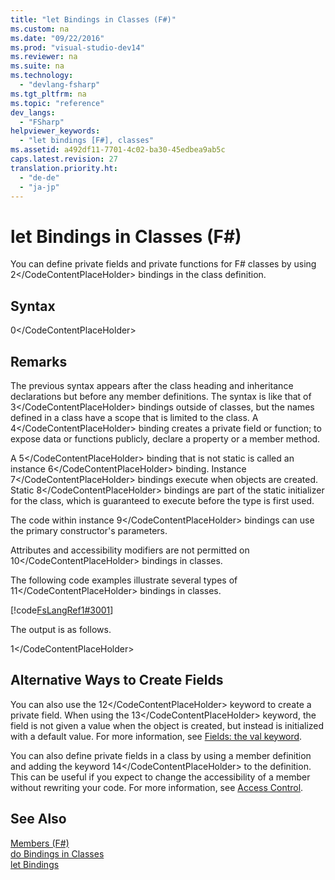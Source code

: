```yaml
---
title: "let Bindings in Classes (F#)"
ms.custom: na
ms.date: "09/22/2016"
ms.prod: "visual-studio-dev14"
ms.reviewer: na
ms.suite: na
ms.technology: 
  - "devlang-fsharp"
ms.tgt_pltfrm: na
ms.topic: "reference"
dev_langs: 
  - "FSharp"
helpviewer_keywords: 
  - "let bindings [F#], classes"
ms.assetid: a492df11-7701-4c02-ba30-45edbea9ab5c
caps.latest.revision: 27
translation.priority.ht: 
  - "de-de"
  - "ja-jp"
---
```

# let Bindings in Classes (F#)
You can define private fields and private functions for F# classes by using <CodeContentPlaceHolder>2\</CodeContentPlaceHolder> bindings in the class definition.  
  
## Syntax  
  
<CodeContentPlaceHolder>0\</CodeContentPlaceHolder>  
## Remarks  
 The previous syntax appears after the class heading and inheritance declarations but before any member definitions. The syntax is like that of <CodeContentPlaceHolder>3\</CodeContentPlaceHolder> bindings outside of classes, but the names defined in a class have a scope that is limited to the class. A <CodeContentPlaceHolder>4\</CodeContentPlaceHolder> binding creates a private field or function; to expose data or functions publicly, declare a property or a member method.  
  
 A <CodeContentPlaceHolder>5\</CodeContentPlaceHolder> binding that is not static is called an instance <CodeContentPlaceHolder>6\</CodeContentPlaceHolder> binding. Instance <CodeContentPlaceHolder>7\</CodeContentPlaceHolder> bindings execute when objects are created. Static <CodeContentPlaceHolder>8\</CodeContentPlaceHolder> bindings are part of the static initializer for the class, which is guaranteed to execute before the type is first used.  
  
 The code within instance <CodeContentPlaceHolder>9\</CodeContentPlaceHolder> bindings can use the primary constructor's parameters.  
  
 Attributes and accessibility modifiers are not permitted on <CodeContentPlaceHolder>10\</CodeContentPlaceHolder> bindings in classes.  
  
 The following code examples illustrate several types of <CodeContentPlaceHolder>11\</CodeContentPlaceHolder> bindings in classes.  
  
 [!code[FsLangRef1#3001](../vs140/codesnippet/FSharp/let-bindings-in-classes--fsharp-_1.fs)]  
  
 The output is as follows.  
  
<CodeContentPlaceHolder>1\</CodeContentPlaceHolder>  
## Alternative Ways to Create Fields  
 You can also use the <CodeContentPlaceHolder>12\</CodeContentPlaceHolder> keyword to create a private field. When using the <CodeContentPlaceHolder>13\</CodeContentPlaceHolder> keyword, the field is not given a value when the object is created, but instead is initialized with a default value. For more information, see [Fields: the val keyword](../vs140/explicit-fields--the-val-keyword--fsharp-.md).  
  
 You can also define private fields in a class by using a member definition and adding the keyword <CodeContentPlaceHolder>14\</CodeContentPlaceHolder> to the definition. This can be useful if you expect to change the accessibility of a member without rewriting your code. For more information, see [Access Control](../vs140/access-control--fsharp-.md).  
  
## See Also  
 [Members (F#)](../vs140/members--fsharp-.md)   
 [do Bindings in Classes](../vs140/do-bindings-in-classes--fsharp-.md)   
 [let Bindings](../vs140/let-bindings--fsharp-.md)